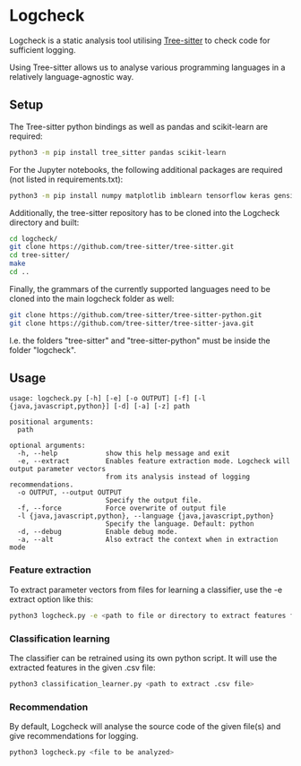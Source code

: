 # Logcheck

Logcheck is a static analysis tool utilising [Tree-sitter](https://tree-sitter.github.io/tree-sitter/) to check code for sufficient logging.

Using Tree-sitter allows us to analyse various programming languages in a relatively language-agnostic way.

## Setup

The Tree-sitter python bindings as well as pandas and scikit-learn are required:

```sh
python3 -m pip install tree_sitter pandas scikit-learn
```

For the Jupyter notebooks, the following additional packages are required (not listed in requirements.txt):

```sh
python3 -m pip install numpy matplotlib imblearn tensorflow keras gensim
```

Additionally, the tree-sitter repository has to be cloned into the Logcheck directory and built:
```sh
cd logcheck/
git clone https://github.com/tree-sitter/tree-sitter.git
cd tree-sitter/
make
cd ..
```
Finally, the grammars of the currently supported languages need to be cloned into the main logcheck folder as well:
```sh
git clone https://github.com/tree-sitter/tree-sitter-python.git
git clone https://github.com/tree-sitter/tree-sitter-java.git
```

I.e. the folders "tree-sitter" and "tree-sitter-python" must be inside the folder "logcheck". 

## Usage

```
usage: logcheck.py [-h] [-e] [-o OUTPUT] [-f] [-l {java,javascript,python}] [-d] [-a] [-z] path

positional arguments:
  path

optional arguments:
  -h, --help            show this help message and exit
  -e, --extract         Enables feature extraction mode. Logcheck will output parameter vectors
                        from its analysis instead of logging recommendations.
  -o OUTPUT, --output OUTPUT
                        Specify the output file.
  -f, --force           Force overwrite of output file
  -l {java,javascript,python}, --language {java,javascript,python}
                        Specify the language. Default: python
  -d, --debug           Enable debug mode.
  -a, --alt             Also extract the context when in extraction mode
```

### Feature extraction

To extract parameter vectors from files for learning a classifier, use the -e extract option like this:

```sh
python3 logcheck.py -e <path to file or directory to extract features from>
```

### Classification learning


The classifier can be retrained using its own python script. It will use the extracted features in the given .csv file:

```sh
python3 classification_learner.py <path to extract .csv file>
```


### Recommendation

By default, Logcheck will analyse the source code of the given file(s) and give recommendations for logging.

```sh
python3 logcheck.py <file to be analyzed>
```
